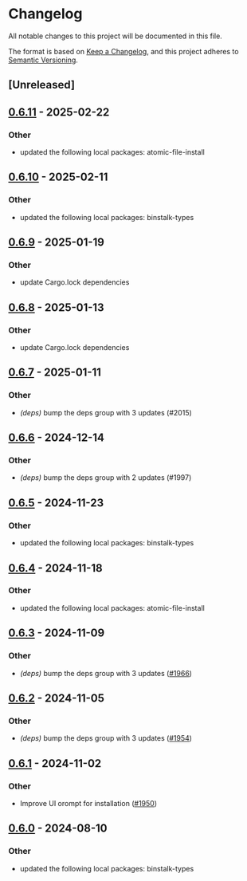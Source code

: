 # Changelog
All notable changes to this project will be documented in this file.

The format is based on [Keep a Changelog](https://keepachangelog.com/en/1.0.0/),
and this project adheres to [Semantic Versioning](https://semver.org/spec/v2.0.0.html).

## [Unreleased]

## [0.6.11](https://github.com/cargo-bins/cargo-binstall/compare/binstalk-bins-v0.6.10...binstalk-bins-v0.6.11) - 2025-02-22

### Other

- updated the following local packages: atomic-file-install

## [0.6.10](https://github.com/cargo-bins/cargo-binstall/compare/binstalk-bins-v0.6.9...binstalk-bins-v0.6.10) - 2025-02-11

### Other

- updated the following local packages: binstalk-types

## [0.6.9](https://github.com/cargo-bins/cargo-binstall/compare/binstalk-bins-v0.6.8...binstalk-bins-v0.6.9) - 2025-01-19

### Other

- update Cargo.lock dependencies

## [0.6.8](https://github.com/cargo-bins/cargo-binstall/compare/binstalk-bins-v0.6.7...binstalk-bins-v0.6.8) - 2025-01-13

### Other

- update Cargo.lock dependencies

## [0.6.7](https://github.com/cargo-bins/cargo-binstall/compare/binstalk-bins-v0.6.6...binstalk-bins-v0.6.7) - 2025-01-11

### Other

- *(deps)* bump the deps group with 3 updates (#2015)

## [0.6.6](https://github.com/cargo-bins/cargo-binstall/compare/binstalk-bins-v0.6.5...binstalk-bins-v0.6.6) - 2024-12-14

### Other

- *(deps)* bump the deps group with 2 updates (#1997)

## [0.6.5](https://github.com/cargo-bins/cargo-binstall/compare/binstalk-bins-v0.6.4...binstalk-bins-v0.6.5) - 2024-11-23

### Other

- updated the following local packages: binstalk-types

## [0.6.4](https://github.com/cargo-bins/cargo-binstall/compare/binstalk-bins-v0.6.3...binstalk-bins-v0.6.4) - 2024-11-18

### Other

- updated the following local packages: atomic-file-install

## [0.6.3](https://github.com/cargo-bins/cargo-binstall/compare/binstalk-bins-v0.6.2...binstalk-bins-v0.6.3) - 2024-11-09

### Other

- *(deps)* bump the deps group with 3 updates ([#1966](https://github.com/cargo-bins/cargo-binstall/pull/1966))

## [0.6.2](https://github.com/cargo-bins/cargo-binstall/compare/binstalk-bins-v0.6.1...binstalk-bins-v0.6.2) - 2024-11-05

### Other

- *(deps)* bump the deps group with 3 updates ([#1954](https://github.com/cargo-bins/cargo-binstall/pull/1954))

## [0.6.1](https://github.com/cargo-bins/cargo-binstall/compare/binstalk-bins-v0.6.0...binstalk-bins-v0.6.1) - 2024-11-02

### Other

- Improve UI orompt for installation ([#1950](https://github.com/cargo-bins/cargo-binstall/pull/1950))

## [0.6.0](https://github.com/cargo-bins/cargo-binstall/compare/binstalk-bins-v0.5.0...binstalk-bins-v0.6.0) - 2024-08-10

### Other
- updated the following local packages: binstalk-types
